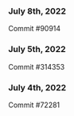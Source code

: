 ### July 8th, 2022

Commit #90914

### July 5th, 2022

Commit #314353


### July 4th, 2022

Commit #72281

